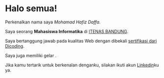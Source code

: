 # Halo semua! 

Perkenalkan nama saya *Mohamad Hafiz Daffa*.<br>

Saya seorang **Mahasiswa Informatika** di [ITENAS BANDUNG](https://www.itenas.ac.id/).<br>

Saya bertanggung jawab pada kualitas Web  dengan dibekali [sertifikasi dari Dicoding](https://www.dicoding.com/certificates/EYX40MG4OPDL).<br>

Saya juga memiliki gelar .<br>

Jika kamu tertarik untuk berkenalan denganku, silakan ikuti akun [Linkedin]([https://www.linkedin.com/in/hafiz-daffa-970751218/])ku ya.
